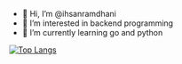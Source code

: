 - 👋 Hi, I’m @ihsanramdhani
- 👀 I’m interested in backend programming
- 🌱 I’m currently learning go and python

[![Top Langs](https://github-readme-stats.vercel.app/api/top-langs/?username=ihsanramdhani&layout=compact&hide=jupyter%20notebook)](https://github.com/ihsanramdhani/github-readme-stats)

<!---
ihsanramdhani/ihsanramdhani is a ✨ special ✨ repository because its `README.md` (this file) appears on your GitHub profile.
You can click the Preview link to take a look at your changes.
--->
